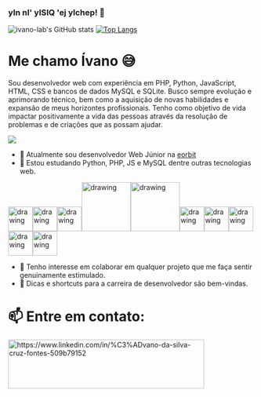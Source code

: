 ### yIn nI' yISIQ 'ej yIchep! :vulcan_salute:

![ivano-lab's GitHub stats](https://github-readme-stats.vercel.app/api?username=ivano-lab&show_icons=true&theme=radical)                               [![Top Langs](https://github-readme-stats.vercel.app/api/top-langs/?username=ivano-lab)](https://github.com/anuraghazra/github-readme-stats)

# Me chamo Ívano :sweat_smile:

Sou desenvolvedor web com experiência em PHP, Python, JavaScript, HTML, CSS e bancos de dados MySQL e SQLite. Busco sempre evolução e aprimorando técnico, bem como a aquisição de novas habilidades e expansão de meus horizontes profissionais.
Tenho como objetivo de vida impactar positivamente a vida das pessoas através da resolução de problemas e de criações que as possam ajudar.

![](https://media.giphy.com/media/aNqEFrYVnsS52/giphy.gif)

- 🔭 Atualmente sou desenvolvedor Web Júnior na [eorbit](https://www.eorbit.com.br/) 
- 🌱 Estou estudando Python, PHP, JS e MySQL dentre outras tecnologias web.

<img src="https://cdn.svgporn.com/logos/python.svg" alt="drawing" width="50"/><img src="https://cdn.svgporn.com/logos/php.svg" alt="drawing" width="50"/><img src="https://cdn.svgporn.com/logos/javascript.svg" alt="drawing" width="50"/><img src="https://cdn.svgporn.com/logos/git.svg" alt="drawing" width="100"/><img src="https://cdn.svgporn.com/logos/mysql.svg" alt="drawing" width="100"/><img src="https://cdn.svgporn.com/logos/pycharm.svg" alt="drawing" width="50"/><img src="https://cdn.svgporn.com/logos/visual-studio-code.svg" alt="drawing" width="50"/><img src="https://cdn.svgporn.com/logos/html-5.svg" alt="drawing" width="50"/><img src="https://cdn.svgporn.com/logos/css-3.svg" alt="drawing" width="50"/><img src="https://cdn.svgporn.com/logos/linux-tux.svg" alt="drawing" width="50"/>
- 👯 Tenho interesse em colaborar em qualquer projeto que me faça sentir genuinamente estimulado.
- 🤔 Dicas e shortcuts para a carreira de desenvolvedor são bem-vindas.
# 📫 Entre em contato: 
<a href="https://www.linkedin.com/in/%C3%ADvano-da-silva-cruz-fontes-509b79152" target="_blank"><img align="center" src="https://cdn.svgporn.com/logos/linkedin.svg" alt="https://www.linkedin.com/in/%C3%ADvano-da-silva-cruz-fontes-509b79152" height="100" width="400" /></a>
